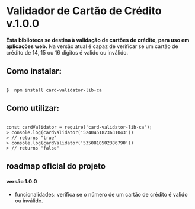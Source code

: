 # Validador de Cartão de Crédito v.1.0.0

**Esta biblioteca se destina à validação de cartões de crédito, para uso em aplicações web.**
Na versão atual é capaz de verificar se um cartão de crédito de 14, 15 ou 16 dígitos é valido ou inválido.

## Como instalar:

```shell

$  npm install card-validator-lib-ca

```

## Como utilizar:

```node

const cardValidator = require('card-validator-lib-ca');
> console.log(cardValidator('5240451823631043'))
> // returns "true"
> console.log(cardValidator('5350810502386790'))
> // returns "false"

```

## roadmap oficial do projeto


#### versão 1.0.0 
- funcionalidades: verifica se o número de um cartão de crédito é valido ou inválido.
